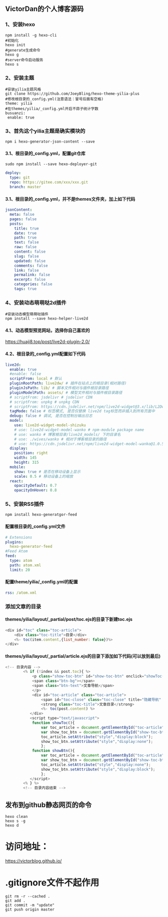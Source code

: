 ## VictorDan的个人博客源码
### 1、安装hexo
```shell
npm install -g hexo-cli
#初始化
hexo init
#generate生成命令
hexo g
#server命令启动服务
hexo s
```
### 2、安装主题
```shell
#安装yilia主题风格
git clone https://github.com/JoeyBling/hexo-theme-yilia-plus
#修改根目录的_config.yml(注意语法：冒号后面有空格)
theme: yilia
#在themes/yilia/_config.yml开启不蒜子统计字数
busuanzi:
 enable: true
```
### 3、首先这个yilia主题是确实模块的
```shell
npm i hexo-generator-json-content --save
```
#### 3.1、根目录的_config.yml，配置git仓库
```shell
sudo npm install --save hexo-deployer-git
```
```yaml
deploy:
  type: git
  repo: https://gitee.com/xxx/xxx.git
  branch: master
```
#### 3.1、根目录的_config.yml，并不是themes文件夹，加上如下代码
```yaml
jsonContent:
  meta: false
  pages: false
  posts:
    title: true
    date: true
    path: true
    text: false
    raw: false
    content: false
    slug: false
    updated: false
    comments: false
    link: false
    permalink: false
    excerpt: false
    categories: false
    tags: true
```
### 4、安装动态萌萌哒2d插件
```shell
#安装动态模型萌萌哒插件
npm install --save hexo-helper-live2d
```
#### 4.1、动态模型预览网站，选择你自己喜欢的
https://huaji8.top/post/live2d-plugin-2.0/
#### 4.2、根目录的_config.yml配置如下代码
```yaml
live2d:
  enable: true
  #enable: false
  scriptFrom: local # 默认
  pluginRootPath: live2dw/ # 插件在站点上的根目录(相对路径)
  pluginJsPath: lib/ # 脚本文件相对与插件根目录路径
  pluginModelPath: assets/ # 模型文件相对与插件根目录路径
  # scriptFrom: jsdelivr # jsdelivr CDN
  # scriptFrom: unpkg # unpkg CDN
  # scriptFrom: https://cdn.jsdelivr.net/npm/live2d-widget@3.x/lib/L2Dwidget.min.js # 你的自定义 url
  tagMode: false # 标签模式, 是否仅替换 live2d tag标签而非插入到所有页面中
  debug: false # 调试, 是否在控制台输出日志
  model:
    use: live2d-widget-model-shizuku
    # use: live2d-widget-model-wanko # npm-module package name
    # use: wanko # 博客根目录/live2d_models/ 下的目录名
    # use: ./wives/wanko # 相对于博客根目录的路径
    # use: https://cdn.jsdelivr.net/npm/live2d-widget-model-wanko@1.0.5/assets/wanko.model.json # 你的自定义 url
  display:
    position: right
    width: 145
    height: 315
  mobile:
    show: true # 是否在移动设备上显示
    scale: 0.5 # 移动设备上的缩放
  react:
    opacityDefault: 0.7
    opacityOnHover: 0.8
```
### 5、安装RSS插件
```shell
npm install hexo-generatgor-feed
```
#### 配置根目录的_config.yml文件
```yaml
# Extensions
plugins:
  hexo-generator-feed
#Feed Atom
feed:
  type: atom
  path: atom.xml
  limit: 20
```
#### 配置theme/yilia/_config.yml的配置
```yaml
rss: /atom.xml
```
### 添加文章的目录
#### themes/yilia/layout/_partial/post/toc.ejs的目录下新建toc.ejs
```javascript
<div id="toc" class="toc-article">
    <div class="toc-title">目录</div>
    <%- toc(item.content,{list_number: false})%>
</div>
```
#### themes/yilia/layout/_partial/article.ejs的目录下添加如下代码(可以放到最后)
```js
<!-- 目录内容 -->
        <% if (!index && post.toc){ %>
            <p class="show-toc-btn" id="show-toc-btn" onclick="showToc();" style="display:none">
            <span class="btn-bg"></span>
            <span class="btn-text">文章导航</span>
            </p>
            <div id="toc-article" class="toc-article">
                <span id="toc-close" class="toc-close" title="隐藏导航" onclick="showBtn();">×</span>
                <strong class="toc-title">文章目录</strong>
                <%- toc(post.content) %>
           </div>
           <script type="text/javascript">
            function showToc(){
                var toc_article = document.getElementById("toc-article");
                var show_toc_btn = document.getElementById("show-toc-btn");
                toc_article.setAttribute("style","display:block");
                show_toc_btn.setAttribute("style","display:none");
                };
            function showBtn(){
                var toc_article = document.getElementById("toc-article");
                var show_toc_btn = document.getElementById("show-toc-btn");
                toc_article.setAttribute("style","display:none");
                show_toc_btn.setAttribute("style","display:block");
                };
           </script>
        <% } %>     
        <!-- 目录内容结束 -->
```
## 发布到github静态网页的命令
```shell
hexo clean
hexo s -g
hexo d
```
# 访问地址：
https://victorblog.github.io/

# .gitignore文件不起作用
```shell
git rm -r --cached .
git add .
git commit -m "update"
git push origin master
```
